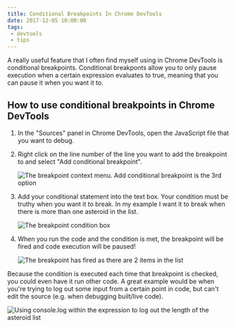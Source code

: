 ```yaml
---
title: Conditional Breakpoints In Chrome DevTools
date: 2017-12-05 10:00:00
tags:
 - devtools
 - tips
---
```

A really useful feature that I often find myself using in Chrome DevTools is conditional breakpoints. Conditional breakponts allow you to only pause execution when a certain expression evaluates to true, meaning that you can pause it when you want it to.

<!-- more -->

## How to use conditional breakpoints in Chrome DevTools

1. In the "Sources" panel in Chrome DevTools, open the JavaScript file that you want to debug.

2. Right click on the line number of the line you want to add the breakpoint to and select "Add conditional breakpoint".

    ![The breakpoint context menu. Add conditional breakpoint is the 3rd option](breakpoint-context-menu.png)

3. Add your conditional statement into the text box. Your condition must be truthy when you want it to break. In my example I want it to break when there is more than one asteroid in the list.

    ![The breakpoint condition box](breakpoint-condition.png)

4. When you run the code and the condition is met, the breakpoint will be fired and code execution will be paused!

    ![The breakpoint has fired as there are 2 items in the list](breakpoint-fired.png)

Because the condition is executed each time that breakpoint is checked, you could even have it run other code. A great example would be when you're trying to log out some input from a certain point in code, but can't edit the source (e.g. when debugging built/live code).

![Using console.log within the expression to log out the length of the asteroid list](breakpoint-console-log.png)
